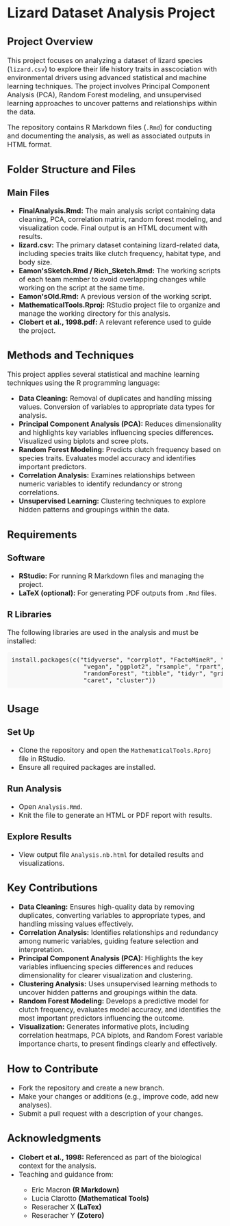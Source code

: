 <h1 style="font-size:32px;">Lizard Dataset Analysis Project</h1>

<h2 style="font-size:24px;">Project Overview</h2>
<p style="font-size:16px;">
This project focuses on analyzing a dataset of lizard species (<code>lizard.csv</code>) to explore their life history traits in asscociation with environmental drivers using advanced statistical and machine learning techniques. The project involves Principal Component Analysis (PCA), Random Forest modeling, and unsupervised learning approaches to uncover patterns and relationships within the data.
</p>
<p style="font-size:16px;">
The repository contains R Markdown files (<code>.Rmd</code>) for conducting and documenting the analysis, as well as associated outputs in HTML format.
</p>

<h2 style="font-size:24px;">Folder Structure and Files</h2>

<h3 style="font-size:20px;">Main Files</h3>
<ul style="font-size:16px;">
  <li><strong>FinalAnalysis.Rmd:</strong> The main analysis script containing data cleaning, PCA, correlation matrix, random forest modeling, and visualization code. Final output is an HTML document with results.</li>
  <li><strong>lizard.csv:</strong> The primary dataset containing lizard-related data, including species traits like clutch frequency, habitat type, and body size.</li>
  <li><strong>Eamon'sSketch.Rmd / Rich_Sketch.Rmd:</strong> The working scripts of each team member to avoid overlapping changes while working on the script at the same time.</li>
  <li><strong>Eamon'sOld.Rmd:</strong> A previous version of the working script.</li>
  <li><strong>MathematicalTools.Rproj:</strong> RStudio project file to organize and manage the working directory for this analysis.</li>
  <li><strong>Clobert et al., 1998.pdf:</strong> A relevant reference used to guide the project.</li>
</ul>

<h2 style="font-size:24px;">Methods and Techniques</h2>
<p style="font-size:16px;">
This project applies several statistical and machine learning techniques using the R programming language:
</p>
<ul style="font-size:16px;">
  <li><strong>Data Cleaning:</strong> Removal of duplicates and handling missing values. Conversion of variables to appropriate data types for analysis.</li>
  <li><strong>Principal Component Analysis (PCA):</strong> Reduces dimensionality and highlights key variables influencing species differences. Visualized using biplots and scree plots.</li>
  <li><strong>Random Forest Modeling:</strong> Predicts clutch frequency based on species traits. Evaluates model accuracy and identifies important predictors.</li>
  <li><strong>Correlation Analysis:</strong> Examines relationships between numeric variables to identify redundancy or strong correlations.</li>
  <li><strong>Unsupervised Learning:</strong> Clustering techniques to explore hidden patterns and groupings within the data.</li>
</ul>

<h2 style="font-size:24px;">Requirements</h2>
<h3 style="font-size:20px;">Software</h3>
<ul style="font-size:16px;">
  <li><strong>RStudio:</strong> For running R Markdown files and managing the project.</li>
  <li><strong>LaTeX (optional):</strong> For generating PDF outputs from <code>.Rmd</code> files.</li>
</ul>

<h3 style="font-size:20px;">R Libraries</h3>
<p style="font-size:16px;">
The following libraries are used in the analysis and must be installed:
</p>
<pre style="font-size:14px; background-color:#f8f8f8; padding:10px; border-radius:4px;">
install.packages(c("tidyverse", "corrplot", "FactoMineR", "factoextra", 
                    "vegan", "ggplot2", "rsample", "rpart", "rpart.plot", 
                    "randomForest", "tibble", "tidyr", "gridExtra", "factoextra", 
                    "caret", "cluster"))
</pre>

<h2 style="font-size:24px;">Usage</h2>
<h3 style="font-size:20px;">Set Up</h3>
<ul style="font-size:16px;">
  <li>Clone the repository and open the <code>MathematicalTools.Rproj</code> file in RStudio.</li>
  <li>Ensure all required packages are installed.</li>
</ul>

<h3 style="font-size:20px;">Run Analysis</h3>
<ul style="font-size:16px;">
  <li>Open <code>Analysis.Rmd</code>.</li>
  <li>Knit the file to generate an HTML or PDF report with results.</li>
</ul>

<h3 style="font-size:20px;">Explore Results</h3>
<ul style="font-size:16px;">
  <li>View output file <code>Analysis.nb.html</code> for detailed results and visualizations.</li>
</ul>

<h2 style="font-size:24px;">Key Contributions</h2>
<ul style="font-size:16px;">
    <li><strong>Data Cleaning:</strong> Ensures high-quality data by removing duplicates, converting variables to appropriate types, and handling missing values effectively.</li>
  <li><strong>Correlation Analysis:</strong> Identifies relationships and redundancy among numeric variables, guiding feature selection and interpretation.</li>
  <li><strong>Principal Component Analysis (PCA):</strong> Highlights the key variables influencing species differences and reduces dimensionality for clearer visualization and clustering.</li>
  <li><strong>Clustering Analysis:</strong> Uses unsupervised learning methods to uncover hidden patterns and groupings within the data.</li>
  <li><strong>Random Forest Modeling:</strong> Develops a predictive model for clutch frequency, evaluates model accuracy, and identifies the most important predictors influencing the outcome.</li>
  <li><strong>Visualization:</strong> Generates informative plots, including correlation heatmaps, PCA biplots, and Random Forest variable importance charts, to present findings clearly and effectively.</li>
</ul>


<h2 style="font-size:24px;">How to Contribute</h2>
<ul style="font-size:16px;">
  <li>Fork the repository and create a new branch.</li>
  <li>Make your changes or additions (e.g., improve code, add new analyses).</li>
  <li>Submit a pull request with a description of your changes.</li>
</ul>

<h2 style="font-size:24px;">Acknowledgments</h2>
<ul style="font-size:16px;">
  <li><strong>Clobert et al., 1998:</strong> Referenced as part of the biological context for the analysis.</li>
  <li>Teaching and guidance from: </li>
  <ul style="font-size:16px; padding-left:30px;">
  <li>Eric Macron <strong>(R Markdown)</strong></li>
  <li>Lucia Clarotto <strong>(Mathematical Tools)</strong></li>
<li>Reseracher X <strong>(LaTex)</strong></li>
<li>Reseracher Y <strong>(Zotero)</strong></li>
</ul>

</ul>
